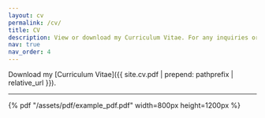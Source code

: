 ```yaml
---
layout: cv
permalink: /cv/
title: CV
description: View or download my Curriculum Vitae. For any inquiries or questions please do not hesitate to contact me.
nav: true
nav_order: 4
---
```


Download my [Curriculum Vitae]({{ site.cv.pdf | prepend: pathprefix | relative_url }}).

---
{% pdf "/assets/pdf/example_pdf.pdf" width=800px height=1200px %}
